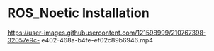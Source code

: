 # ROS_Noetic Installation
  https://user-images.githubusercontent.com/121598999/210767398-32057e9c- e402-468a-b4fe-ef02c89b6946.mp4

